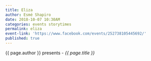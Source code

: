 ```yaml
---
title: Eliza
author: Esmé Shapiro
date: 2018-10-07 10:30AM
categories: events storytimes
permalink: eliza
event-link: 'https://www.facebook.com/events/252738105445692/'
published: true
---
```

{{ page.author }} presents - *{{ page.title }}*
